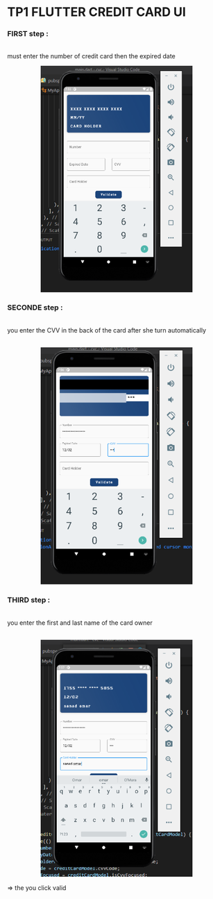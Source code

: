 # TP1 FLUTTER CREDIT CARD UI 
<h3>FIRST step :</h3>
</br>
must enter the number of credit card then the expired date 
</br>
<p align="center">
   <img src="screens/1.png" width="350" title="hover text">
   </p>
   <h3>SECONDE step :</h3>
</br>
you enter the CVV in the back of the card after she turn automatically  
</br>
</br>
   <p align="center">
   <img src="screens/2.png" width="350" title="hover text">
   </p>
   <h3>THIRD step :</h3>
</br>
you enter the first and last name of the card owner   
</br>
</br>
   <p align="center">
   <img src="screens/3.png" width="350" title="hover text">
   </p>


   => the you click valid
